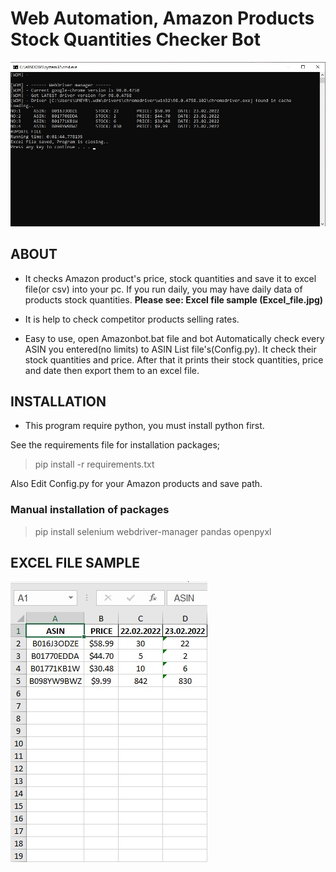 # Web Automation, Amazon Products Stock Quantities Checker Bot
![Program](Program.jpg)
## ABOUT
- It checks Amazon product's price, stock quantities and save it to excel file(or csv) into your pc. If you run daily, you may have daily data of products stock quantities. **Please see: Excel file sample (Excel_file.jpg)**

- It is help to check competitor products selling rates.

- Easy to use, open Amazonbot.bat file and bot Automatically check every ASIN you entered(no limits) to ASIN List file's(Config.py). It check their stock quantities and price. After that it prints their stock quantities, price and date then export them to an excel file.

## INSTALLATION

 - This program require python, you must install python first.

See the requirements file for installation packages;

> pip install -r requirements.txt

 Also Edit Config.py for your Amazon products and save path.

### Manual installation of packages

>pip install selenium webdriver-manager pandas openpyxl

## EXCEL FILE SAMPLE
![Excel_File](Excel_file.jpg)

